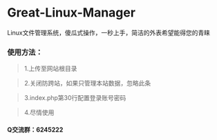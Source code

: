 # Great-Linux-Manager

Linux文件管理系统，傻瓜式操作，一秒上手，简洁的外表希望能得您的青睐

### 使用方法：

> 1.上传至网站根目录

> 2.关闭防跨站，如果只管理本站数据，忽略此条

> 3.index.php第30行配置登录账号密码

> 4.尽情使用


#### Q交流群：6245222
